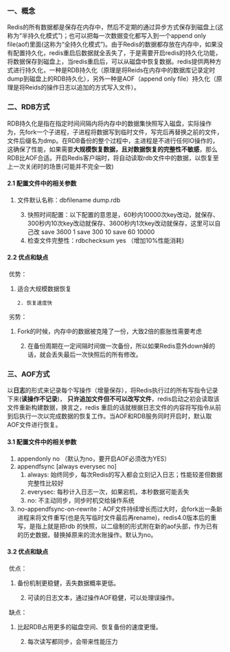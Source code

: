 ### 一、概念

​	Redis的所有数据都是保存在内存中，然后不定期的通过异步方式保存到磁盘上(这称为“半持久化模式”)；也可以把每一次数据变化都写入到一个append only file(aof)里面(这称为“全持久化模式”)。由于Redis的数据都存放在内存中，如果没有配置持久化，redis重启后数据就全丢失了，于是需要开启redis的持久化功能，将数据保存到磁盘上，当redis重启后，可以从磁盘中恢复数据。redis提供两种方式进行持久化，一种是RDB持久化（原理是将Reids在内存中的数据库记录定时dump到磁盘上的RDB持久化），另外一种是AOF（append only file）持久化（原理是将Reids的操作日志以追加的方式写入文件）。

### 二、RDB方式

​	RDB持久化是指在指定时间间隔内将内存中的数据集快照写入磁盘，实际操作为，先fork一个子进程，子进程将数据写到临时文件，写完后再替换之前的文件，文件后缀名为dmp。在RDB备份的整个过程中，主进程是不进行任何IO操作的，这确保了性能，如果需要**大规模恢复数据，且对数据恢复的完整性不敏感**，那么RDB比AOF合适。开启Redis客户端时，将自动读取rdb文件中的数据，以恢复至上一次关闭时的场景(可能并不完全一致)

#### 2.1 配置文件中的相关参数

1. 文件默认名称：dbfilename  dump.rdb

 	3. 快照时间配置：以下配置的意思是，60秒内10000次key改动，就保存、300秒内10次key改动就保存、3600秒内1次key改动就保存，这里可以自己改
           save 3600 1
           save  300  10
           save  60    10000
 	4. 检查文件完整性：rdbchecksum   yes   （增加10%性能消耗)

#### 2.2 优点和缺点

​	优势：

1.  适合大规模数据恢复 

  		2. 恢复速度快

​	劣势：

1. Fork的时候，内存中的数据被克隆了一份，大致2倍的膨胀性需要考虑

 	2.  在备份周期在一定间隔时间做一次备份，所以如果Redis意外down掉的话，就会丢失最后一次快照后的所有修改。  

### 三、AOF方式

​	以**日志**的形式来记录每个写操作（增量保存），将Redis执行过的所有写指令记录下来(**读操作不记录**)， **只许追加文件但不可以改写文件**，redis启动之初会读取该文件重新构建数据，换言之，redis 重启的话就根据日志文件的内容将写指令从前到后执行一次以完成数据的恢复工作。当AOF和RDB服务同时开启时，默认取AOF文件进行恢复。

#### 3.1 配置文件中的相关参数

1.  appendonly   no   （默认为no，要开启AOF必须改为YES）
2.  appendfsync  [always everysec  no]  
    1.  always: 始终同步，每次Redis的写入都会立刻记入日志；性能较差但数据完整性比较好 
    2.  everysec:  每秒计入日志一次，如果宕机，本秒数据可能丢失
    3.  no:  不主动同步，同步时机交给操作系统
3.  no-appendfsync-on-rewrite：AOF文件持续增长而过大时，会fork出一条新进程来将文件重写(也是先写临时文件最后再rename)，redis4.0版本后的重写，是指上就是把rdb 的快照，以二级制的形式附在新的aof头部，作为已有的历史数据，替换掉原来的流水账操作。默认为no。

#### 3.2 优点和缺点

​	优点：

1. 备份机制更稳健，丢失数据概率更低。

 	2.  可读的日志文本，通过操作AOF稳健，可以处理误操作。

​	缺点：

1. 比起RDB占用更多的磁盘空间、恢复备份的速度更慢。

 	2. 每次读写都同步，会带来性能压力

